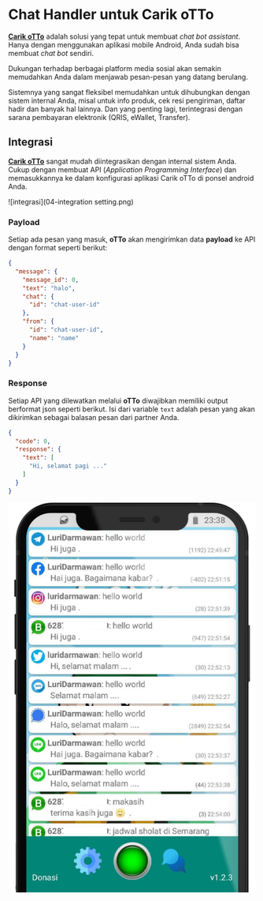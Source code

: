 # Chat Handler untuk Carik oTTo


[**Carik oTTo**](https://carik.id/otto/) adalah solusi yang tepat untuk membuat _chat bot assistant_.
Hanya dengan menggunakan aplikasi mobile Android, Anda sudah bisa membuat _chat bot_ sendiri.

Dukungan terhadap berbagai platform media sosial akan semakin memudahkan Anda dalam menjawab pesan-pesan yang datang berulang.

Sistemnya yang sangat fleksibel memudahkan untuk dihubungkan dengan sistem internal Anda, misal untuk info produk, cek resi pengiriman, daftar hadir dan banyak hal lainnya. Dan yang penting lagi, terintegrasi dengan sarana pembayaran elektronik (QRIS, eWallet, Transfer).

## Integrasi

[**Carik oTTo**](https://carik.id/otto/) sangat mudah diintegrasikan dengan internal sistem Anda. Cukup dengan membuat API (_Application Programming Interface_) dan memasukkannya ke dalam konfigurasi aplikasi Carik oTTo di ponsel android Anda.

![integrasi](04-integration setting.png)

### Payload

Setiap ada pesan yang masuk, **oTTo** akan mengirimkan data __payload__ ke API dengan format seperti berikut:

```json
{
  "message": {
    "message_id": 0,
    "text": "halo",
    "chat": {
      "id": "chat-user-id"
    },
    "from": {
      "id": "chat-user-id",
      "name": "name"
    }
  }
}
```


### Response

Setiap API yang dilewatkan melalui **oTTo** diwajibkan memiliki output berformat json seperti berikut. Isi dari variable `text` adalah pesan yang akan dikirimkan sebagai balasan pesan dari partner Anda.

```json
{
  "code": 0,
  "response": {
    "text": [
      "Hi, selamat pagi ..."
    ]
  }
}
```


![oTTo](oTTo.png)

